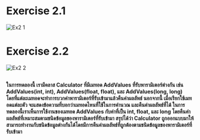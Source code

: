# Exercise 2.1
![Ex2 1](https://github.com/65030179179Pattarapon/03376836-OOP-2566-Lab-11/assets/144198506/d0375cac-e54c-4aa8-89ea-ee6ff11cb5dd)

# Exercise 2.2
![Ex2 2](https://github.com/65030179179Pattarapon/03376836-OOP-2566-Lab-11/assets/144198506/c9af2422-2ae6-48a2-8c81-3285600ea42a)

##
#### ในการทดลองนี้ เรามีคลาส Calculator ที่มีเมทอด AddValues ที่รับพารามิเตอร์ต่างกัน เช่น AddValues(int, int), AddValues(float, float), และ AddValues(long, long) โดยที่แต่ละเมทอดจะทำการบวกค่าพารามิเตอร์ที่รับเข้ามาแล้วคืนค่าผลลัพธ์ นอกจากนี้ เมื่อเรียกใช้เมทอดแต่ละตัว จะแสดงข้อความที่บอกว่าเมทอดไหนที่ใช้ในการคำนวณ และคืนค่าผลลัพธ์ที่ได้ ในการทดลองนี้เราเห็นการใช้งานของเมทอด AddValues กับค่าที่เป็น int, float, และ long โดยคืนค่าผลลัพธ์ที่เหมาะสมตามชนิดข้อมูลของพารามิเตอร์ที่รับเข้ามา สรุปได้ว่า Calculator ถูกออกแบบมาให้สามารถทำงานกับชนิดข้อมูลต่างกันได้โดยมีการคืนค่าผลลัพธ์ที่ถูกต้องตามชนิดข้อมูลของพารามิเตอร์ที่รับเข้ามา




